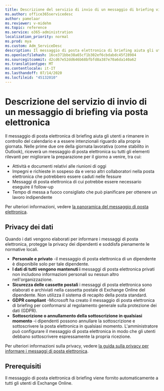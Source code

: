 ```yaml
---
title: Descrizione del servizio di invio di un messaggio di briefing via posta elettronica
ms.author: office365servicedesc
author: pamelaar
ms.reviewer: v-midehm
ms.topic: reference
ms.service: o365-administration
localization_priority: normal
ms.prod: mya
ms.custom: Adm_ServiceDesc
description: Il messaggio di posta elettronica di briefing aiuta gli utenti a sfruttare al meglio ogni giorno. Identifica le opportunità tra vari elementi e fornisce promemoria tempestive.
ms.openlocfilehash: 16ce371bbe38a65cf1b302ef6cbdabdc45f28984
ms.sourcegitcommit: d2cd67e52dd646b68bfbfd8a387e70a6da140a62
ms.translationtype: MT
ms.contentlocale: it-IT
ms.lasthandoff: 07/14/2020
ms.locfileid: "45132010"
---
```

# <a name="briefing-email-service-description"></a>Descrizione del servizio di invio di un messaggio di briefing via posta elettronica

Il messaggio di posta elettronica di briefing aiuta gli utenti a rimanere in controllo del calendario e a essere intenzionali riguardo alla propria giornata. Nelle prime due ore della giornata lavorativa (come stabilito in Outlook), riceverà un messaggio di posta elettronica su tutti gli elementi rilevanti per migliorare la preparazione per il giorno a venire, tra cui:

* Attività e documenti relativi alle riunioni di oggi
* Impegni e richieste in sospeso da e verso altri collaboratori nella posta elettronica che potrebbero essere caduti nelle fessure
* Messaggi di posta elettronica di cui potrebbe essere necessario eseguire il follow-up
* Tempo di messa a fuoco consigliato che può pianificare per ottenere un lavoro indipendente

Per ulteriori informazioni, vedere [la panoramica del messaggio di posta elettronica](https://docs.microsoft.com/Briefing/be-overview).

## <a name="data-privacy"></a>Privacy dei dati

Quando i dati vengono elaborati per informare i messaggi di posta elettronica, protegge la privacy dei dipendenti e soddisfa pienamente le normative locali.

* **Personale e privato** -il messaggio di posta elettronica di un dipendente è disponibile solo per tale dipendente.
* **I dati di tutti vengono mantenuti i** messaggi di posta elettronica privati non includono informazioni personali su nessun altro nell'organizzazione.
* **Sicurezza delle cassette postali** i messaggi di posta elettronica sono elaborati e archiviati nella cassetta postale di Exchange Online del dipendente. Non utilizza il sistema di recapito della posta standard.
* **GDPR compliant** -Microsoft ha creato il messaggio di posta elettronica di briefing per conformarsi al regolamento generale sulla protezione dei dati (GDPR).
* **Sottoscrizione o annullamento della sottoscrizione in qualsiasi momento** -i dipendenti possono annullare la sottoscrizione e sottoscrivere la posta elettronica in qualsiasi momento. L'amministratore può configurare il messaggio di posta elettronica in modo che gli utenti debbano sottoscrivere espressamente la propria ricezione.

Per ulteriori informazioni sulla privacy, vedere [la guida sulla privacy per informare i messaggi di posta elettronica](https://docs.microsoft.com/Briefing/be-privacy).

## <a name="prerequisites"></a>Prerequisiti

Il messaggio di posta elettronica di briefing viene fornito automaticamente a tutti gli utenti di Exchange Online.
